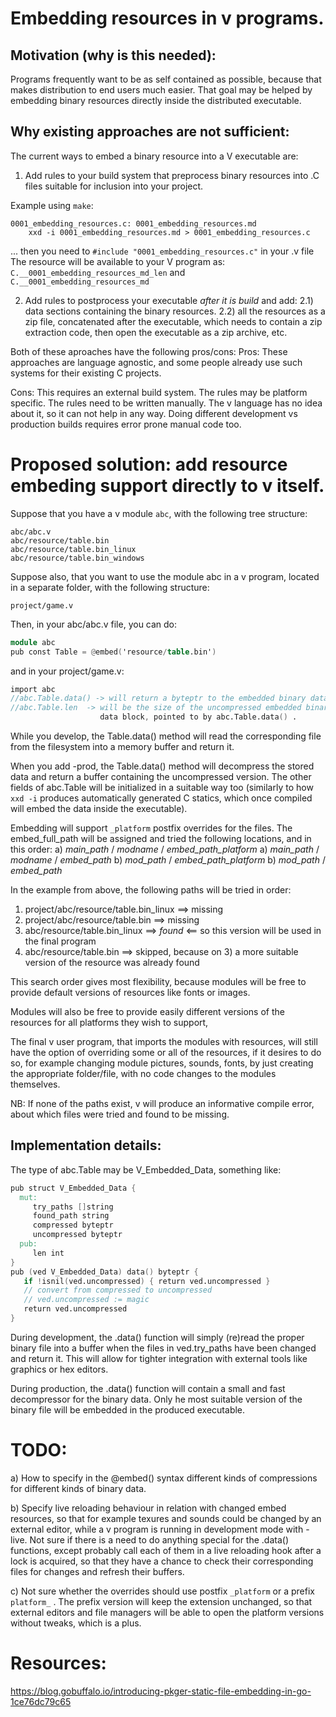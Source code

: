 # Embedding resources in v programs.

## Motivation (why is this needed):
Programs frequently want to be as self contained as possible, because that
makes distribution to end users much easier. That goal may be helped by
embedding binary resources directly inside the distributed executable.

## Why existing approaches are not sufficient:

The current ways to embed a binary resource into a V executable are:
1) Add rules to your build system that preprocess binary resources
into .C files suitable for inclusion into your project.

Example using `make`:
```make
0001_embedding_resources.c: 0001_embedding_resources.md
	xxd -i 0001_embedding_resources.md > 0001_embedding_resources.c
```
... then you need to `#include "0001_embedding_resources.c"` in your .v file
The resource will be available to your V program as: 
`C.__0001_embedding_resources_md_len` and `C.__0001_embedding_resources_md`

2) Add rules to postprocess your executable *after it is build* and add:
2.1) data sections containing the binary resources.
2.2) all the resources as a zip file, concatenated after the
executable, which needs to contain a zip extraction code, then open
the executable as a zip archive, etc.

Both of these aproaches have the following pros/cons:
Pros: 
These approaches are language agnostic, and some people already use 
such systems for their existing C projects.

Cons: 
This requires an external build system.
The rules may be platform specific.
The rules need to be written manually.
The v language has no idea about it, so it can not help in any way.
Doing different development vs production builds requires error
prone manual code too.


# Proposed solution: add resource embeding support directly to v itself.

Suppose that you have a v module `abc`, with the following tree structure:
```
abc/abc.v
abc/resource/table.bin
abc/resource/table.bin_linux
abc/resource/table.bin_windows
```

Suppose also, that you want to use the module abc in a v program, 
located in a separate folder, with the following structure:
```
project/game.v 
```

Then, in your abc/abc.v file, you can do:
```v
module abc
pub const Table = @embed('resource/table.bin')
```

and in your project/game.v:
```v
import abc
//abc.Table.data() -> will return a byteptr to the embedded binary data
//abc.Table.len  -> will be the size of the uncompressed embedded binary 
                    data block, pointed to by abc.Table.data() .
```

While you develop, the Table.data() method will read the corresponding 
file from the filesystem into a memory buffer and return it.

When you add -prod, the Table.data() method will decompress the stored
data and return a buffer containing the uncompressed version.
The other fields of abc.Table will be initialized in a suitable way too
(similarly to how `xxd -i` produces automatically generated C statics,
which once compiled will embed the data inside the executable).

Embedding will support `_platform` postfix overrides for the files.
The embed_full_path will be assigned and tried the following locations, 
and in this order:
a) *main_path* / *modname* / *embed_path_platform*
a) *main_path* / *modname* / *embed_path*
b) *mod_path*  / *embed_path_platform*
b) *mod_path*  / *embed_path*

In the example from above, the following paths will be tried in order:
1) project/abc/resource/table.bin_linux  ==> missing
2) project/abc/resource/table.bin        ==> missing
3) abc/resource/table.bin_linux          ==> *found* <== 
                                         so this version will be used in the final program
4) abc/resource/table.bin                ==> skipped, because on 3) a more suitable version
                                         of the resource was already found

This search order gives most flexibility, because modules will be free
to provide default versions of resources like fonts or images.

Modules will also be free to provide easily different versions of the
resources for all platforms they wish to support,

The final v user program, that imports the modules with resources, 
will still have the option of overriding some or all of the resources,
if it desires to do so, for example changing module pictures, sounds, fonts,
by just creating the appropriate folder/file, with no code changes to
the modules themselves.


NB: If none of the paths exist, v will produce an informative compile error, 
about which files were tried and found to be missing.


## Implementation details:

The type of abc.Table may be V_Embedded_Data, something like:

```v
pub struct V_Embedded_Data {
  mut:
     try_paths []string
     found_path string
     compressed byteptr
     uncompressed byteptr
  pub:
     len int
}
pub (ved V_Embedded_Data) data() byteptr {
   if !isnil(ved.uncompressed) { return ved.uncompressed }
   // convert from compressed to uncompressed
   // ved.uncompressed := magic
   return ved.uncompressed
}
```

During development, the .data() function will simply (re)read the proper 
binary file into a buffer when the files in ved.try_paths have been changed and return it.
This will allow for tighter integration with external tools like graphics or hex editors.

During production, the .data() function will contain a small and 
fast decompressor for the binary data. Only he most suitable version 
of the binary file will be embedded in the produced executable.

# TODO:

a) How to specify in the @embed() syntax 
different kinds of compressions for different kinds of binary data.

b) Specify live reloading behaviour in relation with changed embed
resources, so that for example texures and sounds could be changed by
an external editor, while a v program is running in development mode
with -live. Not sure if there is a need to do anything special for the
.data() functions, except probably call each of them in a live
reloading hook after a lock is acquired, so that they have a chance to
check their corresponding files for changes and refresh their buffers.

c) Not sure whether the overrides should use postfix `_platform` or
a prefix `platform_` . The prefix version will keep the extension
unchanged, so that external editors and file managers will be able 
to open the platform versions without tweaks, which is a plus.

# Resources:
https://blog.gobuffalo.io/introducing-pkger-static-file-embedding-in-go-1ce76dc79c65
